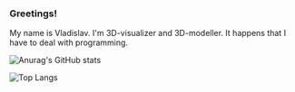 ### Greetings!
My name is Vladislav. I'm 3D-visualizer and 3D-modeller. It happens that I have to deal with programming.

![Anurag's GitHub stats](https://github-readme-stats.vercel.app/api?username=vladislav-salov&show_icons=true&theme=algolia)

![Top Langs](https://github-readme-stats.vercel.app/api/top-langs/?username=vladislav-salov&theme=algolia)
